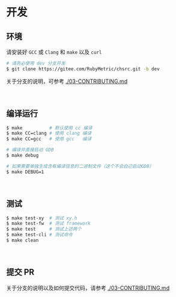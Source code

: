 <!-- -----------------------------------------------------------
 ! SPDX-License-Identifier: GFDL-1.3-or-later
 ! -------------------------------------------------------------
 ! Doc Type      : Markdown
 ! Doc Name      : 01-Develop.md
 ! Doc Authors   : Aoran Zeng <ccmywish@qq.com>
 ! Contributors  :  Nul None  <nul@none.org>
 !               |
 ! Created On    : <2024-12-27>
 ! Last Modified : <2024-12-27>
 ! ---------------------------------------------------------- -->

# 开发

## 环境

请安装好 `GCC` 或 `Clang` 和 `make` 以及 `curl`

```bash
# 请务必使用 dev 分支开发
$ git clone https://gitee.com/RubyMetric/chsrc.git -b dev
```

关于分支的说明，可参考 [./03-CONTRIBUTING.md](./03-CONTRIBUTING.md)

<br>

## 编译运行

```bash
$ make          # 默认使用 cc 编译
$ make CC=clang # 使用 clang 编译
$ make CC=gcc   # 使用 gcc   编译
```

```bash
# 编译并直接启动 GDB
$ make debug

# 如果需要单独生成含有编译信息的二进制文件（这个不会自己启动GDB）
$ make DEBUG=1
```

<br>

## 测试

```bash
$ make test-xy  # 测试 xy.h
$ make test-fw  # 测试 framework
$ make test     # 测试上述两个
$ make test-cli # 测试命令
$ make clean
```

<br>

## 提交 PR

关于分支的说明以及如何提交代码，请参考 [./03-CONTRIBUTING.md](./03-CONTRIBUTING.md)

<br>
